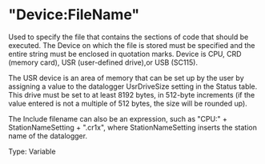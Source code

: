 # "Device:FileName"

Used to specify the file that contains the sections of code that should be executed. The Device on which the file is stored must be specified and the entire string must be enclosed in quotation marks. Device is CPU, CRD (memory card), USR (user-defined drive),or USB (SC115).

The USR device is an area of memory that can be set up by the user by assigning a value to the datalogger UsrDriveSize setting in the Status table. This drive must be set to at least 8192 bytes, in 512-byte increments (if the value entered is not a multiple of 512 bytes, the size will be rounded up).

The Include filename can also be an expression, such as "CPU:" + StationNameSetting + ".cr1x", where StationNameSetting inserts the station name of the datalogger.

Type: Variable
